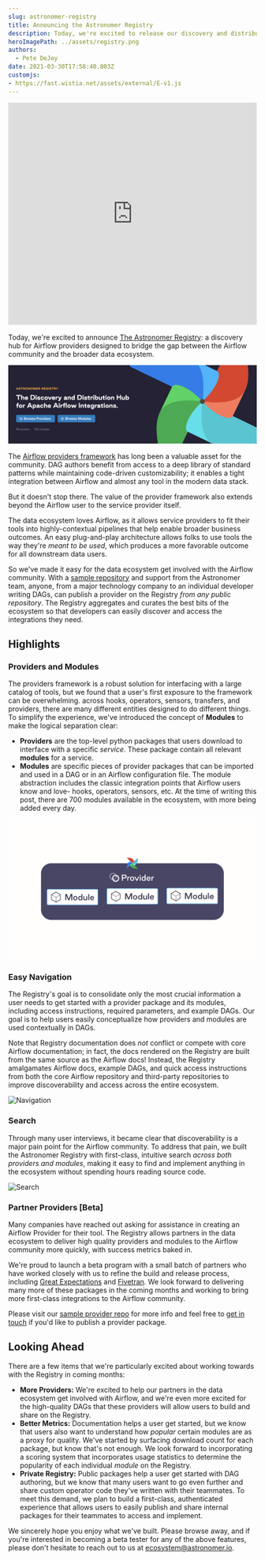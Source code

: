 ```yaml
---
slug: astronomer-registry
title: Announcing the Astronomer Registry
description: Today, we're excited to release our discovery and distribution hub for Apache Airflow integrations.
heroImagePath: ../assets/registry.png
authors:
  - Pete DeJoy
date: 2021-03-30T17:58:40.803Z
customjs:
- https://fast.wistia.net/assets/external/E-v1.js
---
```


<iframe src="https://fast.wistia.net/embed/iframe/w4vjgdxwf1" title="The Hub of Airflow Operators Video" allow="autoplay; fullscreen" allowtransparency="true" frameborder="0" scrolling="no" class="wistia_embed" name="wistia_embed" allowfullscreen msallowfullscreen width="100%" height="450"></iframe>


Today, we're excited to announce [The Astronomer Registry](http://registry.astronomer.io/): a discovery hub for Airflow providers designed to bridge the gap between the Airflow community and the broader data ecosystem.

![Astronomer Registry](../assets/registry-1.png)

The [Airflow providers framework](http://airflow.apache.org/docs/apache-airflow-providers/) has long been a valuable asset for the community. DAG authors benefit from access to a deep library of standard patterns while maintaining code-driven customizability; it enables a tight integration between Airflow and almost any tool in the modern data stack.

But it doesn't stop there. The value of the provider framework also extends beyond the Airflow user to the service provider itself.

The data ecosystem loves Airflow, as it allows service providers to fit their tools into highly-contextual pipelines that help enable broader business outcomes. An easy plug-and-play architecture allows folks to use tools the way they're *meant to be used*, which produces a more favorable outcome for all downstream data users.

So we've made it easy for the data ecosystem get involved with the Airflow community. With a [sample repository](https://github.com/astronomer/airflow-provider-sample/tree/main/sample_provider) and support from the Astronomer team, anyone, from a major technology company to an individual developer writing DAGs, can publish a provider on the Registry *from any public repository*. The Registry aggregates and curates the best bits of the ecosystem so that developers can easily discover and access the integrations they need.

## Highlights

### Providers and Modules

The providers framework is a robust solution for interfacing with a large catalog of tools, but we found that a user's first exposure to the framework can be overwhelming. across hooks, operators, sensors, transfers, and providers, there are many different entities designed to do different things. To simplify the experience, we've introduced the concept of **Modules** to make the logical separation clear:

- **Providers** are the top-level python packages that users download to interface with a specific *service*. These package contain all relevant **modules** for a service.
- **Modules** are specific pieces of provider packages that can be imported and used in a DAG or in an Airflow configuration file. The module abstraction includes the classic integration points that Airflow users know and love- hooks, operators, sensors, etc. At the time of writing this post, there are 700 modules available in the ecosystem, with more being added every day.

![Providers and Modules](../assets/registry-2.png)

### Easy Navigation

The Registry's goal is to consolidate only the most crucial information a user needs to get started with a provider package and its modules, including access instructions, required parameters, and example DAGs. Our goal is to help users easily conceptualize how providers and modules are used contextually in DAGs.

Note that Registry documentation does *not* conflict or compete with core Airflow documentation; in fact, the docs rendered on the Registry are built from the same source as the Airflow docs! Instead, the Registry amalgamates Airflow docs, example DAGs, and quick access instructions from both the core Airflow repository and third-party repositories to improve discoverability and access across the entire ecosystem.

![Navigation](../assets/registry-3.gif)

### Search

Through many user interviews, it became clear that discoverability is a major pain point for the Airflow community. To address that pain, we built the Astronomer Registry with first-class, intuitive search *across both providers and modules*, making it easy to find and implement anything in the ecosystem without spending hours reading source code.

![Search](../assets/registry-4.gif)

### Partner Providers [Beta]

Many companies have reached out asking for assistance in creating an Airflow Provider for their tool. The Registry allows partners in the data ecosystem to deliver high quality providers and modules to the Airflow community more quickly, with success metrics baked in.

We're proud to launch a beta program with a small batch of partners who have worked closely with us to refine the build and release process, including [Great Expectations](http://greatexpectations.io) and [Fivetran](http://fivetran.com). We look forward to delivering many more of these packages in the coming months and working to bring more first-class integrations to the Airflow community.

Please visit our [sample provider repo](https://github.com/astronomer/airflow-provider-sample) for more info and feel free to [get in touch](http://registry.astronomer.io/publish-provider) if you'd like to publish a provider package.

## Looking Ahead

There are a few items that we're particularly excited about working towards with the Registry in coming months:

- **More Providers:** We're excited to help our partners in the data ecosystem get involved with Airflow, and we're even more excited for the high-quality DAGs that these providers will allow users to build and share on the Registry.
- **Better Metrics:** Documentation helps a user get started, but we know that users also want to understand how *popular* certain modules are as a proxy for quality. We've started by surfacing download count for each package, but know that's not enough. We look forward to incorporating a scoring system that incorporates usage statistics to determine the popularity of each individual *module* on the Registry.
- **Private Registry:** Public packages help a user get started with DAG authoring, but we know that many users want to go even further and share custom operator code they've written with their teammates. To meet this demand, we plan to build a first-class, authenticated experience that allows users to easily publish and share internal packages for their teammates to access and implement.

We sincerely hope you enjoy what we've built. Please browse away, and if you're interested in becoming a beta tester for any of the above features, please don't hesitate to reach out to us at ecosystem@astronomer.io.
